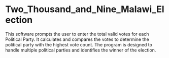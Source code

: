 # Two_Thousand_and_Nine_Malawi_Election
This software prompts the user to enter the total valid votes for each Political Party. It calculates and compares the votes to determine the political party with the highest vote count. The program is designed to handle multiple political parties and identifies the winner of the election.
